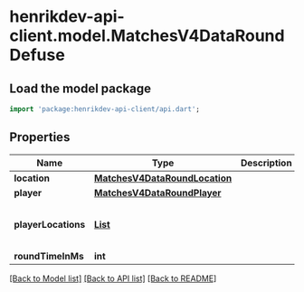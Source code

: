 # henrikdev-api-client.model.MatchesV4DataRoundDefuse

## Load the model package
```dart
import 'package:henrikdev-api-client/api.dart';
```

## Properties
Name | Type | Description | Notes
------------ | ------------- | ------------- | -------------
**location** | [**MatchesV4DataRoundLocation**](MatchesV4DataRoundLocation.md) |  | 
**player** | [**MatchesV4DataRoundPlayer**](MatchesV4DataRoundPlayer.md) |  | 
**playerLocations** | [**List<MatchesV4DataRoundPlayerLocations>**](MatchesV4DataRoundPlayerLocations.md) |  | [default to const []]
**roundTimeInMs** | **int** |  | 

[[Back to Model list]](../README.md#documentation-for-models) [[Back to API list]](../README.md#documentation-for-api-endpoints) [[Back to README]](../README.md)


